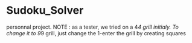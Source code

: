 # Sudoku_Solver
personnal project.
NOTE : as a tester, we tried on a 4*4 grill initialy. 
To change it to 9*9 grill, just change the 
1-enter the grill by creating squares

